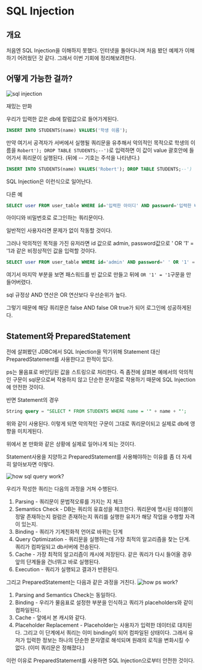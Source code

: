 # SQL Injection

## 개요

처음엔 SQL Injection을 이해하지 못했다. 인터넷을 돌아다니며 처음 봤던 예제가 이해하기 어려웠던 것 같다. 그래서 이번 기회에 정리해보려한다.

## 어떻게 가능한 걸까?

![sql injection](https://i.namu.wiki/i/esuAtoL2BOZZcWfL7pF7GCwmNRoLRXchd44WBOjLPWC1c_oTAzN2bC8iVcpB7yNOK_TPTF_0-OJGznovhaNmn2AWuO45VMpABVr8Ay3WSLcN4j32Ohs1A2h_XaIQjj5GOLAadv0YdEul6OF-1cimSg.webp)

재밌는 만화

우리가 입력한 값은 db에 칼럼값으로 들어가게된다.

```sql
INSERT INTO STUDENTS(name) VALUES('학생 이름');
```
만약 여기서 공격자가 서버에서 실행될 쿼리문을 유추해서 악의적인 목적으로 학생의 이름을 `Robert'); DROP TABLE STUDENTS;--')`로 입력하면 이 값이 value 괄호안에 들어가서 쿼리문이 실행된다. (뒤에 -- 기호는 주석을 나타낸다.)

```sql
INSERT INTO STUDENTS(name) VALUES('Robert'); DROP TABLE STUDENTS;--')
```
SQL Injection은 이런식으로 일어난다.

다른 예

```sql
SELECT user FROM user_table WHERE id='입력한 아이디' AND password='입력한 비밀번호';
```

아이디와 비밀번호로 로그인하는 쿼리문이다.

일반적인 사용자라면 문제가 없이 작동할 것이다.

그러나 악의적인 목적을 가진 유저라면
id 값으로 admin, password값으로 ' OR '1' = '1과 같은 비정상적인 값을 입력할 것이다.

```sql
SELECT user FROM user_table WHERE id='admin' AND password=' ' OR '1' = '1';
```

여기서 마지막 부분을 보면 패스워드를 빈 값으로 만들고 뒤에 `OR '1' = '1`구문을 만들어버렸다.

sql 규정상 AND 연산은 OR 연산보다 우선순위가 높다.

그렇기 때문에 해당 쿼리문은 false AND false OR true가 되어 로그인에 성공하게된다.

## Statement와 PreparedStatement 

전에 살펴봤던 JDBC에서 SQL Injection을 막기위해 Statement 대신 PreparedStatement를 사용한다고 한적이 있다.

ps는 물음표로 바인딩된 값을 스트링으로 처리한다. 즉 좀전에 살펴본 예에서의 악의적인 구문이 sql문으로써 작용하지 않고 단순한 문자열로 작용하기 때문에 SQL Injection에 안전한 것이다.

반면 Statement의 경우

```sql
String query = "SELECT * FROM STUDENTS WHERE name = '" + name + "';
```

위와 같이 사용된다. 이렇게 되면 악의적인 구문이 그대로 쿼리문이되고 실제로 db에 영향을 미치게된다.

위에서 본 만화와 같은 상황에 실제로 일어나게 되는 것이다.

Statement사용을 지양하고 PreparedStatement를 사용해야하는 이유를 좀 더 자세히 알아보자면 이렇다.

![how sql query work?](https://www.securityjourney.com/hubfs/fig1.png)

우리가 작성한 쿼리는 다음의 과정을 거쳐 수행된다.

1. Parsing - 쿼리문이 문법적오류를 가지는 지 체크
2. Semantics Check - DB는 쿼리의 유효성을 체크한다. 쿼리문에 명시된 테이블이 정말 존재하는지 컬럼은 존재하는지 쿼리를 실행한 유저가 해당 작업을 수행할 자격이 있는지.
3. Binding - 쿼리가 기계친화적 언어로 바뀌는 단계
4. Query Optimization - 쿼리문을 실행하는데 가장 최적의 알고리즘을 찾는 단계. 쿼리가 컴파일되고 db서버에 전송된다.
5. Cache - 가장 최적의 알고리즘이 캐시에 저장된다. 같은 쿼리가 다시 들어올 경우 앞의 단계들을 건너뛰고 바로 실행된다.
6. Execution - 쿼리가 실행되고 결과가 반환된다.

그리고 PreparedStatement는 다음과 같은 과정을 거친다.
![how ps work?](https://www.securityjourney.com/hubfs/fig2.png)
1. Parsing and Semantics Check는 동일하다.
2. Binding - 우리가 물음표로 설정한 부분을 인식하고 쿼리가 placeholders와 같이 컴파일된다. 
3. Cache - 앞에서 본 캐시와 같다.
4. Placeholder Replacement - Placeholder는 사용자가 입력한 데이터로 대치된다. 그리고 이 단계에서 쿼리는 이미 binding이 되어 컴파일된 상태이다. 그래서 유저가 입력한 정보는 하나의 단순한 문자열로 해석되며 원래의 로직을 변화시킬 수 없다. (이미 쿼리문은 정해졌다.)

이런 이유로 PreparedStatement를 사용하면 SQL Injection으로부터 안전한 것이다.







